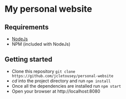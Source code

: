 # My personal website

## Requirements

- [NodeJs](https://nodejs.org/)
- NPM (included with NodeJs)

## Getting started

- Clone this repository `git clone https://github.com/jcletousey/personal-website`
- _cd_ into the project directory and run `npm install`
- Once all the dependencies are installed run `npm start`
- Open your browser at http://localhost:8080
